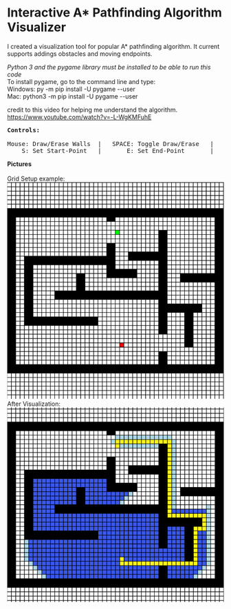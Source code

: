 # Interactive A* Pathfinding Algorithm Visualizer

I created a visualization tool for popular A* pathfinding algorithm. It current supports addings obstacles and moving endpoints. <br/>

<i>Python 3 and the pygame library must be installed to be able to run this code</i><br/>
To install pygame, go to the command line and type:<br/>
Windows: py -m pip install -U pygame --user<br/>
Mac: python3 -m pip install -U pygame --user<br/>

credit to this video for helping me understand the algorithm.<br/>
https://www.youtube.com/watch?v=-L-WgKMFuhE

<pre>
<b>Controls:</b><br/>
Mouse: Draw/Erase Walls  |   SPACE: Toggle Draw/Erase   |   C: Clear Board  
    S: Set Start-Point   |       E: Set End-Point       |   L: Run Visualization Algorithm
</pre>

<b>Pictures</b><br/>
<br/>
Grid Setup example: <br/>
![](before_pic.PNG) <br/>
After Visualization: <br/>
![](after_pic.PNG)
